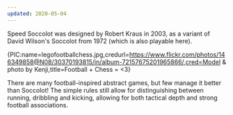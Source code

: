 ```yaml
---
updated: 2020-05-04
---
```


Speed Soccolot was designed by Robert Kraus in 2003, as a variant of David Wilson's Soccolot from 1972 (which is also playable here).

{PIC:name=legofootballchess.jpg,credurl=https://www.flickr.com/photos/146349858@N08/30370193815/in/album-72157675201965866/,cred=Model & photo by Kenji,title=Football + Chess = <3}

There are many football-inspired abstract games, but few manage it better than Soccolot! The simple rules still allow for distinguishing between running, dribbling and kicking, allowing for both tactical depth and strong football associations.
